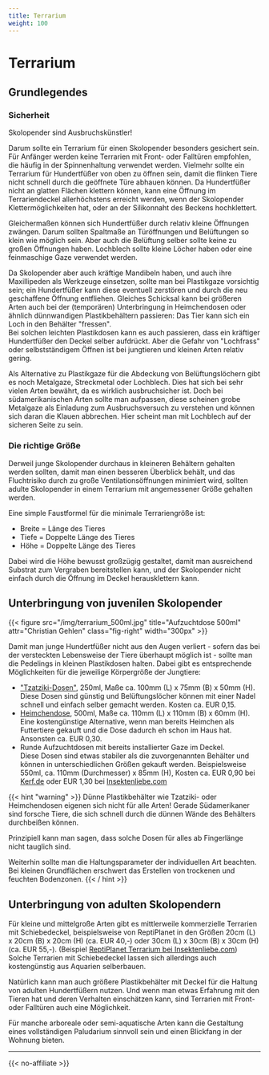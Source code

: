 ```yaml
---
title: Terrarium
weight: 100
---
```


# Terrarium

## Grundlegendes

### Sicherheit

Skolopender sind Ausbruchskünstler!

Darum sollte ein Terrarium für einen Skolopender besonders gesichert sein. Für Anfänger werden keine Terrarien mit Front- oder Falltüren empfohlen, die häufig in der Spinnenhaltung verwendet werden. Vielmehr sollte ein Terrarium für Hundertfüßer von oben zu öffnen sein, damit die flinken Tiere nicht schnell durch die geöffnete Türe abhauen können. Da Hundertfüßer nicht an glatten Flächen klettern können, kann eine Öffnung im Terrariendeckel allerhöchstens erreicht werden, wenn der Skolopender Klettermöglichkeiten hat, oder an der Silikonnaht des Beckens hochklettert.

Gleichermaßen können sich Hundertfüßer durch relativ kleine Öffnungen zwängen. Darum sollten Spaltmaße an Türöffnungen und Belüftungen so klein wie möglich sein. Aber auch die Belüftung selber sollte keine zu großen Öffnungen haben. Lochblech sollte kleine Löcher haben oder eine feinmaschige Gaze verwendet werden.  

Da Skolopender aber auch kräftige Mandibeln haben, und auch ihre Maxillipeden als Werkzeuge einsetzen, sollte man bei Plastikgaze vorsichtig sein; ein Hundertfüßer kann diese eventuell zerstören und durch die neu geschaffene Öffnung entfliehen. Gleiches Schicksal kann bei größeren Arten auch bei der (temporären) Unterbringung in Heimchendosen oder ähnlich dünnwandigen Plastikbehältern passieren: Das Tier kann sich ein Loch in den Behälter "fressen".  
Bei solchen leichten Plastikdosen kann es auch passieren, dass ein kräftiger Hundertfüßer den Deckel selber aufdrückt. Aber die Gefahr von "Lochfrass" oder selbstständigem Öffnen ist bei jungtieren und kleinen Arten relativ gering.

Als Alternative zu Plastikgaze für die Abdeckung von Belüftungslöchern gibt es noch Metalgaze, Streckmetal oder Lochblech. Dies hat sich bei sehr vielen Arten bewährt, da es wirklich ausbruchsicher ist. Doch bei südamerikanischen Arten sollte man aufpassen, diese scheinen grobe Metalgaze als Einladung zum Ausbruchsversuch zu verstehen und können sich daran die Klauen abbrechen. Hier scheint man mit Lochblech auf der sicheren Seite zu sein.

### Die richtige Größe

Derweil junge Skolopender durchaus in kleineren Behältern gehalten werden sollten, damit man einen besseren Überblick behält, und das Fluchtrisiko durch zu große Ventilationsöffnungen minimiert wird, sollten adulte Skolopender in einem Terrarium mit angemessener Größe gehalten werden.

Eine simple Faustformel für die minimale Terrariengröße ist:

- Breite = Länge des Tieres
- Tiefe = Doppelte Länge des Tieres
- Höhe = Doppelte Länge des Tieres

Dabei wird die Höhe bewusst großzügig gestaltet, damit man ausreichend Substrat zum Vergraben bereitstellen kann, und der Skolopender nicht einfach durch die Öffnung im Deckel herausklettern kann.

## Unterbringung von juvenilen Skolopender

{{< figure src="/img/terrarium_500ml.jpg" title="Aufzuchtdose 500ml" attr="Christian Gehlen" class="fig-right" width="300px" >}}

Damit man junge Hundertfüßer nicht aus den Augen verliert - sofern das bei der versteckten Lebensweise der Tiere überhaupt möglich ist - sollte man die Pedelings in kleinen Plastikdosen halten. Dabei gibt es entsprechende Möglichkeiten für die jeweilige Körpergröße der Jungtiere:

- ["Tzatziki-Dosen"](https://www.arachno-world.shop/collections/aufzuchtdosen/products/aufzuchtdose-250ml), 250ml, Maße ca. 100mm (L) x 75mm (B) x 50mm (H).  
Diese Dosen sind günstig und Belüftungslöcher können mit einer Nadel schnell und einfach selber gemacht werden.  Kosten ca. EUR 0,15.
- [Heimchendose](https://www.arachno-world.shop/collections/aufzuchtdosen/products/aufzuchtdose-heimchendose-500ml), 500ml, Maße ca. 110mm (L) x 110mm (B) x 60mm (H).  
Eine kostengünstige Alternative, wenn man bereits Heimchen als Futtertiere gekauft und die Dose dadurch eh schon im Haus hat. Ansonsten ca. EUR 0,30.
- Runde Aufzuchtdosen mit bereits installierter Gaze im Deckel.  
Diese Dosen sind etwas stabiler als die zuvorgenannten Behälter und können in unterschiedlichen Größen gekauft werden. Beispielsweise  
550ml, ca. 110mm (Durchmesser) x 85mm (H), Kosten ca. EUR 0,90 bei [Kerf.de](https://kerf.de/Aufzuchtdosen-mit-Gaze-im-Deckel-rund-klein) oder EUR 1,30 bei [Insektenliebe.com](https://insektenliebe.com/de/shop/aufzuchtdosen-mit-gaze-im-deckel/)

{{< hint "warning" >}}
Dünne Plastikbehälter wie Tzatziki- oder Heimchendosen eigenen sich nicht für alle Arten! Gerade Südamerikaner sind forsche Tiere, die sich schnell durch die dünnen Wände des Behälters durchbeißen können. 

Prinzipiell kann man sagen, dass solche Dosen für alles ab Fingerlänge nicht tauglich sind. 

Weiterhin sollte man die Haltungsparameter der individuellen Art beachten. Bei kleinen Grundflächen erschwert das Erstellen von trockenen und feuchten Bodenzonen. 
{{< / hint >}}

## Unterbringung von adulten Skolopendern

Für kleine und mittelgroße Arten gibt es mittlerweile kommerzielle Terrarien mit Schiebedeckel, beispielsweise von ReptiPlanet in den Größen 20cm (L) x 20cm (B) x 20cm (H) (ca. EUR 40,-) oder 30cm (L) x 30cm (B) x 30cm (H) (ca. EUR 55,-).  (Beispiel [ReptiPlanet Terrarium bei Insektenliebe.com](https://insektenliebe.com/de/shop/reptiplanet-terrarium/))  
Solche Terrarien mit Schiebedeckel lassen sich allerdings auch kostengünstig aus Aquarien selberbauen.

Natürlich kann man auch größere Plastikbehälter mit Deckel für die Haltung von adulten Hundertfüßern nutzen. Und wenn man etwas Erfahrung mit den Tieren hat und deren Verhalten einschätzen kann, sind Terrarien mit Front- oder Falltüren auch eine Möglichkeit.

Für manche arboreale oder semi-aquatische Arten kann die Gestaltung eines vollständigen Paludarium sinnvoll sein und einen Blickfang in der Wohnung bieten.

---
{{< no-affiliate >}}
